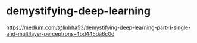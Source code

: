 # demystifying-deep-learning

https://medium.com/@linhha53/demystifying-deep-learning-part-1-single-and-multilayer-perceptrons-4bd445da6c0d
